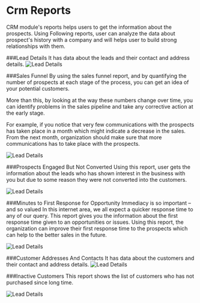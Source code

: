 # Crm Reports

CRM module's reports helps users to get the information about the prospects. Using Following reports, user can analyze the data about prospect's history with a company and will helps user to build strong relationships with them.

###Lead Details
It has data about the leads and their contact and address details.
<img alt="Lead Details" class="screenshot"
    src="/docs/assets/img/crm/report/lead.png">

###Sales Funnel
By using the sales funnel report, and by quantifying the number of prospects at each stage of the process, you can get an idea of your potential customers.

More than this, by looking at the way these numbers change over time, you can identify problems in the sales pipeline and take any corrective action at the early stage.

For example, if you notice that very few communications with the prospects has taken place in a month which might indicate a decrease in the sales. From the next month, organization should make sure that more communications has to take place with the prospects.

<img alt="Lead Details" class="screenshot"
    src="/docs/assets/img/crm/report/sales_funnel.png">

###Prospects Engaged But Not Converted
Using this report, user gets the information about the leads who has shown interest in the business with you but due to some reason they were not converted into the customers.

<img alt="Lead Details" class="screenshot"
    src="/docs/assets/img/crm/report/prospects_engaged_but_not_converted.png">

###Minutes to First Response for Opportunity
Immediacy is so important – and so valued 
In this internet area, we all expect a quicker response time to any of our query. This report gives you the information about the first response time given to an opportunities or issues. Using this report, the organization can improve their first response time to the prospects which can help to the better sales in the future.

<img alt="Lead Details" class="screenshot"
    src="/docs/assets/img/crm/report/minutes_to_first_response.png">

###Customer Addresses And Contacts
It has data about the customers and their contact and address details.
<img alt="Lead Details" class="screenshot"
    src="/docs/assets/img/crm/report/customer_address_and_contact.png">

###Inactive Customers
This report shows the list of customers who has not purchased since long time.

<img alt="Lead Details" class="screenshot"
    src="/docs/assets/img/crm/report/inactive_customers.png">
